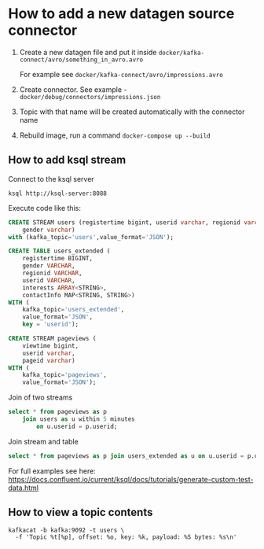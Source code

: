 # How to add a new datagen source connector

1. Create a new datagen file and put it inside `docker/kafka-connect/avro/something_in_avro.avro`

   For example see `docker/kafka-connect/avro/impressions.avro`
   
2. Create connector. See example - `docker/debug/connectors/impressions.json`

3. Topic with that name will be created automatically with the connector 
   name

4. Rebuild image, run a command `docker-compose up --build`

## How to add ksql stream

Connect to the ksql server 

```shell script
ksql http://ksql-server:8088
```

Execute code like this:

```sql
CREATE STREAM users (registertime bigint, userid varchar, regionid varchar, 
    gender varchar) 
with (kafka_topic='users',value_format='JSON');

CREATE TABLE users_extended (
    registertime BIGINT,
    gender VARCHAR,
    regionid VARCHAR,
    userid VARCHAR,
    interests ARRAY<STRING>,
    contactInfo MAP<STRING, STRING>)
WITH (
    kafka_topic='users_extended',
    value_format='JSON',
    key = 'userid');

CREATE STREAM pageviews (
    viewtime bigint,
    userid varchar,
    pageid varchar)
WITH (
    kafka_topic='pageviews',
    value_format='JSON');
```

Join of two streams

```sql
select * from pageviews as p 
    join users as u within 5 minutes 
        on u.userid = p.userid;
```

Join stream and table

```sql
select * from pageviews as p join users_extended as u on u.userid = p.userid;
```

For full examples see here: https://docs.confluent.io/current/ksql/docs/tutorials/generate-custom-test-data.html

## How to view a topic contents

```shell script
kafkacat -b kafka:9092 -t users \
  -f 'Topic %t[%p], offset: %o, key: %k, payload: %S bytes: %s\n'
``` 
